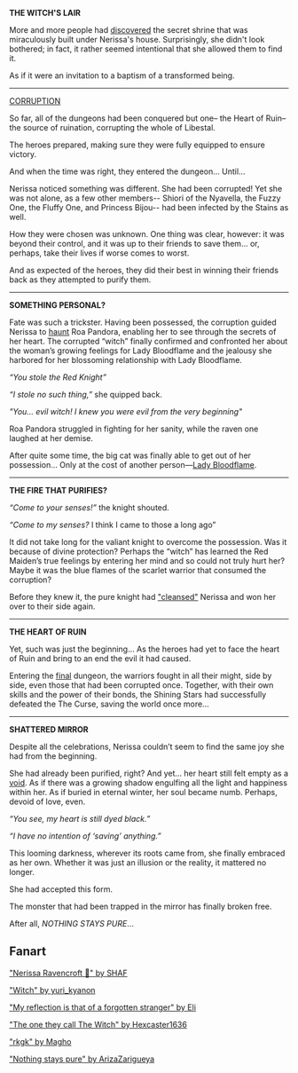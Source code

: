 <!-- title: Nerissa -->
<!-- status: Alive -->

**THE WITCH'S LAIR**

More and more people had [discovered](https://youtu.be/FlPFFE5_X3Y?t=7063) the secret shrine that was miraculously built under Nerissa's house. Surprisingly, she didn't look bothered; in fact, it rather seemed intentional that she allowed them to find it.

As if it were an invitation to a baptism of a transformed being.

---

[CORRUPTION](#embed:https://youtu.be/FlPFFE5_X3Y?t=8881)

So far, all of the dungeons had been conquered but one– the Heart of Ruin– the source of ruination, corrupting the whole of Libestal.

The heroes prepared, making sure they were fully equipped to ensure victory.

And when the time was right, they entered the dungeon… Until…

Nerissa noticed something was different. She had been corrupted! Yet she was not alone, as a few other members-- Shiori of the Nyavella, the Fuzzy One, the Fluffy One, and Princess Bijou-- had been infected by the Stains as well.

How they were chosen was unknown. One thing was clear, however: it was beyond their control, and it was up to their friends to save them… or, perhaps, take their lives if worse comes to worst.

And as expected of the heroes, they did their best in winning their friends back as they attempted to purify them.

---

**SOMETHING PERSONAL?**

Fate was such a trickster. Having been possessed, the corruption guided Nerissa to [haunt](https://youtu.be/FlPFFE5_X3Y?t=9100) Roa Pandora, enabling her to see through the secrets of her heart. The corrupted “witch” finally confirmed and confronted her about the woman’s growing feelings for Lady Bloodflame and the jealousy she harbored for her blossoming relationship with Lady Bloodflame.

_“You stole the Red Knight”_

_“I stole no such thing,”_ she quipped back.

_"You... evil witch! I knew you were evil from the very beginning"_

Roa Pandora struggled in fighting for her sanity, while the raven one laughed at her demise.

After quite some time, the big cat was finally able to get out of her possession… Only at the cost of another person—[Lady Bloodflame](https://youtu.be/FlPFFE5_X3Y?t=9228).

---

**THE FIRE THAT PURIFIES?**

_“Come to your senses!”_ the knight shouted.

_“Come to my senses?_ I think I came to those a long ago”

It did not take long for the valiant knight to overcome the possession. Was it because of divine protection? Perhaps the “witch” has learned the Red Maiden’s true feelings by entering her mind and so could not truly hurt her? Maybe it was the blue flames of the scarlet warrior that consumed the corruption?

Before they knew it, the pure knight had ["cleansed"](https://youtu.be/FlPFFE5_X3Y?t=9259) Nerissa and won her over to their side again.

---

**THE HEART OF RUIN**

Yet, such was just the beginning... As the heroes had yet to face the heart of Ruin and bring to an end the evil it had caused.

Entering the [final](https://youtu.be/FlPFFE5_X3Y?t=9412) dungeon, the warriors fought in all their might, side by side, even those that had been corrupted once. Together, with their own skills and the power of their bonds, the Shining Stars had successfully defeated the The Curse, saving the world once more...

---

**SHATTERED MIRROR**

Despite all the celebrations, Nerissa couldn’t seem to find the same joy she had from the beginning.

She had already been purified, right? And yet… her heart still felt empty as a [void](https://youtu.be/FlPFFE5_X3Y?t=14765). As if there was a growing shadow engulfing all the light and happiness within her. As if buried in eternal winter, her soul became numb. Perhaps, devoid of love, even.

_“You see, my heart is still dyed black.”_

_“I have no intention of ‘saving’ anything.”_

This looming darkness, wherever its roots came from, she finally embraced as her own. Whether it was just an illusion or the reality, it mattered no longer.

She had accepted this form.

The monster that had been trapped in the mirror has finally broken free.

After all, _NOTHING STAYS PURE_...

## Fanart

["Nerissa Ravencroft 🎼" by SHAF](https://x.com/shafpng/status/1886083673935798700)

["Witch" by yuri_kyanon](https://x.com/yuri_kyanon/status/1921582803809886659)

["My reflection is that of a forgotten stranger" by Eli](https://x.com/Elisbian_/status/1920609369328079156)

["The one they call The Witch" by Hexcaster1636](https://x.com/lancaster_1636/status/1924872752890077294)

["rkgk" by Magho](https://x.com/M_Agho/status/1920808679089009020)

["Nothing stays pure" by ArizaZarigueya](https://x.com/Hanaswing/status/1921134059658330192)